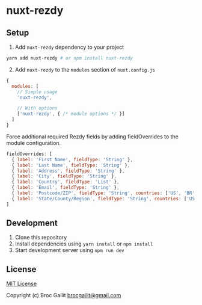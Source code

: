 # nuxt-rezdy

## Setup

1. Add `nuxt-rezdy` dependency to your project

```bash
yarn add nuxt-rezdy # or npm install nuxt-rezdy
```

2. Add `nuxt-rezdy` to the `modules` section of `nuxt.config.js`

```js
{
  modules: [
    // Simple usage
    'nuxt-rezdy',

    // With options
    ['nuxt-rezdy', { /* module options */ }]
  ]
}
```

Force additional required Rezdy fields by adding fieldOverrides to the module configuration.

```js
fieldOverrides: [
  { label: 'First Name', fieldType: 'String' },
  { label: 'Last Name', fieldType: 'String' },
  { label: 'Address', fieldType: 'String' },
  { label: 'City', fieldType: 'String' },
  { label: 'Country', fieldType: 'List' },
  { label: 'Email', fieldType: 'String' },
  { label: 'Postcode/ZIP', fieldType: 'String', countries: ['US', 'BR', 'RO'] },
  { label: 'State/County/Region', fieldType: 'String', countries: ['US', 'BR', 'RO', 'IN'] }
]
```

## Development

1. Clone this repository
2. Install dependencies using `yarn install` or `npm install`
3. Start development server using `npm run dev`

## License

[MIT License](./LICENSE)

Copyright (c) Broc Gailit <brocgailit@gmail.com>

<!-- Badges -->
[npm-version-src]: https://img.shields.io/npm/v/nuxt-rezdy/latest.svg?style=flat-square
[npm-version-href]: https://npmjs.com/package/nuxt-rezdy

[npm-downloads-src]: https://img.shields.io/npm/dt/nuxt-rezdy.svg?style=flat-square
[npm-downloads-href]: https://npmjs.com/package/nuxt-rezdy

[circle-ci-src]: https://img.shields.io/circleci/project/github/.svg?style=flat-square
[circle-ci-href]: https://circleci.com/gh/

[codecov-src]: https://img.shields.io/codecov/c/github/.svg?style=flat-square
[codecov-href]: https://codecov.io/gh/

[license-src]: https://img.shields.io/npm/l/nuxt-rezdy.svg?style=flat-square
[license-href]: https://npmjs.com/package/nuxt-rezdy
